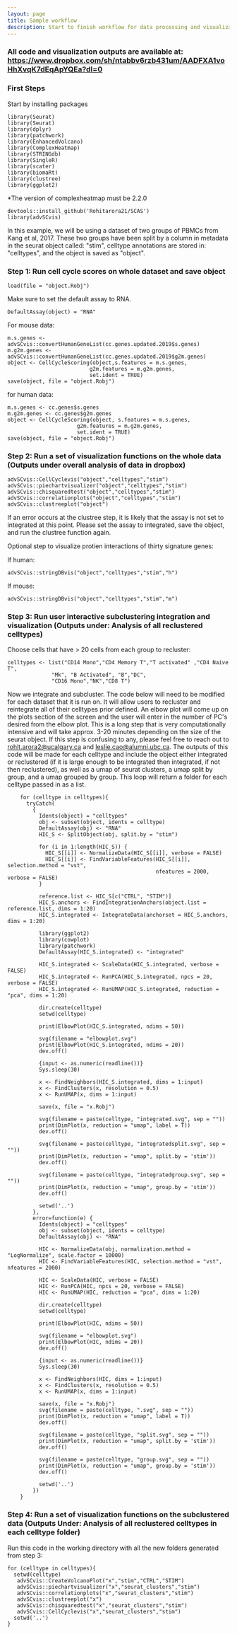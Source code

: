 ```yaml
---
layout: page
title: Sample workflow
description: Start to finish workflow for data processing and visualization
---
```

### All code and visualization outputs are available at: https://www.dropbox.com/sh/ntabbv6rzb431um/AADFXA1voHhXvqK7dEqApYQEa?dl=0

### First Steps

Start by installing packages

    library(Seurat)
    library(Seurat)
    library(dplyr)
    library(patchwork)
    library(EnhancedVolcano)
    library(ComplexHeatmap)
    library(STRINGdb)
    library(SingleR)
    library(scater)
    library(biomaRt)
    library(clustree)
    library(ggplot2)

*The version of complexheatmap must be 2.2.0

    devtools::install_github('Rohitarora21/SCAS')
    library(advSCvis)
    
In this example, we will be using a dataset of two groups of PBMCs from Kang et al, 2017. These two groups have been split by a column in metadata in the seurat object called: "stim", celltype annotations are stored in: "celltypes", and the object is saved as "object".

### Step 1: Run cell cycle scores on whole dataset and save object

    load(file = "object.Robj")
    
Make sure to set the default assay to RNA. 

    DefaultAssay(object) = "RNA"
    
For mouse data:

    m.s.genes <- advSCvis::convertHumanGeneList(cc.genes.updated.2019$s.genes)
    m.g2m.genes <- advSCvis::convertHumanGeneList(cc.genes.updated.2019$g2m.genes)
    object <- CellCycleScoring(object,s.features = m.s.genes, 
                              g2m.features = m.g2m.genes, 
                              set.ident = TRUE)
    save(object, file = "object.Robj")
    
for human data:

    m.s.genes <- cc.genes$s.genes
    m.g2m.genes <- cc.genes$g2m.genes
    object <- CellCycleScoring(object, s.features = m.s.genes, 
                          g2m.features = m.g2m.genes, 
                          set.ident = TRUE)
    save(object, file = "object.Robj")
    
### Step 2: Run a set of visualization functions on the whole data (Outputs under overall analysis of data in dropbox) 

    advSCvis::CellCyclevis("object","celltypes","stim")
    advSCvis::piechartvisualizer("object","celltypes","stim")
    advSCvis::chisquaredtest("object","celltypes","stim")
    advSCvis::correlationplots("object","celltypes","stim")
    advSCvis::clustreeplot("object")
    
If an error occurs at the clustree step, it is likely that the assay is not set to integrated at this point. Please set the assay to integrated, save the object, and run the clustree function again.

Optional step to visualize protien interactions of thirty signature genes:

If human:

    advSCvis::stringDBvis("object","celltypes","stim","h") 
    
If mouse:

    advSCvis::stringDBvis("object","celltypes","stim","m") 
    
### Step 3: Run user interactive subclustering integration and visualization (Outputs under: Analysis of all reclustered celltypes)
Choose cells that have > 20 cells from each group to recluster:

    celltypes <- list("CD14 Mono","CD4 Memory T","T activated" ,"CD4 Naive T", 
                  "Mk", "B Activated", "B","DC",            
                  "CD16 Mono","NK","CD8 T")

Now we integrate and subcluster. The code below will need to be modified for each dataset that it is run on. It will allow users to recluster and reintegrate all of their celltypes prior defined. An elbow plot will come up on the plots section of the screen and the user will enter in the number of PC's desired from the elbow plot. This is a long step that is very computationally intensive and will take approx. 3-20 minutes depending on the size of the seurat object. If this step is confusing to any, please feel free to reach out to rohit.arora2@ucalgary.ca and leslie.cao@alumni.ubc.ca. The outputs of this code will be made for each celltype and include the object either integrated or reclustered (if it is large enough to be integrated then integrated, if not then reclustered), as well as a umap of seurat clusters, a umap split by group, and a umap grouped by group. This loop will return a folder for each celltype passed in as a list.

        for (celltype in celltypes){
          tryCatch(
            {
              Idents(object) = "celltypes"
              obj <- subset(object, idents = celltype)
              DefaultAssay(obj) <- "RNA"
              HIC_S <- SplitObject(obj, split.by = "stim")

              for (i in 1:length(HIC_S)) {
                HIC_S[[i]] <- NormalizeData(HIC_S[[i]], verbose = FALSE)
                HIC_S[[i]] <- FindVariableFeatures(HIC_S[[i]], selection.method = "vst", 
                                                   nfeatures = 2000, verbose = FALSE)
              }

              reference.list <- HIC_S[c("CTRL", "STIM")]
              HIC_S.anchors <- FindIntegrationAnchors(object.list = reference.list, dims = 1:20)
              HIC_S.integrated <- IntegrateData(anchorset = HIC_S.anchors, dims = 1:20)

              library(ggplot2)
              library(cowplot)
              library(patchwork)
              DefaultAssay(HIC_S.integrated) <- "integrated"

              HIC_S.integrated <- ScaleData(HIC_S.integrated, verbose = FALSE)
              HIC_S.integrated <- RunPCA(HIC_S.integrated, npcs = 20, verbose = FALSE)
              HIC_S.integrated <- RunUMAP(HIC_S.integrated, reduction = "pca", dims = 1:20)

              dir.create(celltype)
              setwd(celltype)

              print(ElbowPlot(HIC_S.integrated, ndims = 50))

              svg(filename = "elbowplot.svg")
              print(ElbowPlot(HIC_S.integrated, ndims = 20))
              dev.off()

              {input <- as.numeric(readline())}
              Sys.sleep(30)

              x <- FindNeighbors(HIC_S.integrated, dims = 1:input)
              x <- FindClusters(x, resolution = 0.5)
              x <- RunUMAP(x, dims = 1:input)

              save(x, file = "x.Robj")

              svg(filename = paste(celltype, "integrated.svg", sep = ""))
              print(DimPlot(x, reduction = "umap", label = T))
              dev.off()

              svg(filename = paste(celltype, "integratedsplit.svg", sep = ""))
              print(DimPlot(x, reduction = "umap", split.by = 'stim'))
              dev.off()

              svg(filename = paste(celltype, "integratedgroup.svg", sep = ""))
              print(DimPlot(x, reduction = "umap", group.by = 'stim'))
              dev.off()

              setwd('..')
            },
            error=function(e) {
              Idents(object) = "celltypes"
              obj <- subset(object, idents = celltype)
              DefaultAssay(obj) <- "RNA"

              HIC <- NormalizeData(obj, normalization.method = "LogNormalize", scale.factor = 10000)
              HIC <- FindVariableFeatures(HIC, selection.method = "vst", nfeatures = 2000)

              HIC <- ScaleData(HIC, verbose = FALSE)
              HIC <- RunPCA(HIC, npcs = 20, verbose = FALSE)
              HIC <- RunUMAP(HIC, reduction = "pca", dims = 1:20)

              dir.create(celltype)
              setwd(celltype)

              print(ElbowPlot(HIC, ndims = 50))

              svg(filename = "elbowplot.svg")
              print(ElbowPlot(HIC, ndims = 20))
              dev.off()

              {input <- as.numeric(readline())}
              Sys.sleep(30)

              x <- FindNeighbors(HIC, dims = 1:input)
              x <- FindClusters(x, resolution = 0.5)
              x <- RunUMAP(x, dims = 1:input)

              save(x, file = "x.Robj")
              svg(filename = paste(celltype, ".svg", sep = ""))
              print(DimPlot(x, reduction = "umap", label = T))
              dev.off()

              svg(filename = paste(celltype, "split.svg", sep = ""))
              print(DimPlot(x, reduction = "umap", split.by = 'stim'))
              dev.off()

              svg(filename = paste(celltype, "group.svg", sep = ""))
              print(DimPlot(x, reduction = "umap", group.by = 'stim'))
              dev.off()

              setwd('..')
            })
        }


### Step 4: Run a set of visualization functions on the subclustered data (Outputs Under: Analysis of all reclustered celltypes in each celltype folder)

Run this code in the working directory with all the new folders generated from step 3:

    for (celltype in celltypes){
      setwd(celltype)
       advSCvis::CreateVolcanoPlot("x","stim","CTRL","STIM")
       advSCvis::piechartvisualizer("x","seurat_clusters","stim")
       advSCvis::correlationplots("x","seurat_clusters","stim")
       advSCvis::clustreeplot("x")
       advSCvis::chisquaredtest("x","seurat_clusters","stim")
       advSCvis::CellCyclevis("x","seurat_clusters","stim")
      setwd('..')
    }

